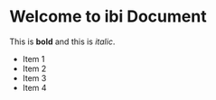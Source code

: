 # Welcome to ibi Document

This is **bold** and this is *italic*.

- Item 1
- Item 2
- Item 3
- Item 4
